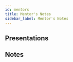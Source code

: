 ```yaml
---
id: mentors
title: Mentor's Notes
sidebar_label: Mentor's Notes
---
```


## Presentations

## Notes
